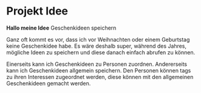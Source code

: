 # Projekt Idee
**Hallo meine Idee**
Geschenkideen speichern

Ganz oft kommt es vor, dass ich vor Weihnachten oder einem Geburtstag keine Geschenkidee habe. Es wäre deshalb super, während des Jahres, mögliche Ideen zu speichern und diese danach einfach abrufen zu können.

Einerseits kann ich Geschenkideen zu Personen zuordnen. Andererseits kann ich Geschenkideen allgemein speichern. Den Personen können tags zu ihren Interessen zugeordnet werden, diese können mit den allgemeinen Geschenkideen gemacht werden.

